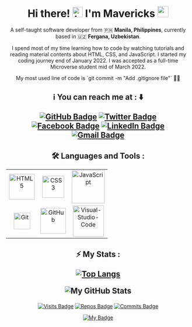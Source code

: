 <!--
**mavericks-db/mavericks-db** is a ✨ _special_ ✨ repository because its `README.md` (this file) appears on your GitHub profile.

Here are some ideas to get you started:

- 🔭 I’m currently working on ...
- 🌱 I’m currently learning ...
- 👯 I’m looking to collaborate on ...
- 🤔 I’m looking for help with ...
- 💬 Ask me about ...
- 📫 How to reach me: ...
- 😄 Pronouns: ...
- ⚡ Fun fact: ...
-->

<h1 align="center">
Hi there! <img src="https://user-images.githubusercontent.com/1303154/88677602-1635ba80-d120-11ea-84d8-d263ba5fc3c0.gif" width="28px" alt="hi"> I'm Mavericks <img src="https://emojis.slackmojis.com/emojis/images/1531849430/4246/blob-sunglasses.gif?1531849430" width="30"/>
</h1>

<p align="center">A self-taught software developer from 🇵🇭 <b> Manila, Philippines</b>, currently based in 🇺🇿 <b> Fergana, Uzbekistan</b>. </p>

<p align="center">I spend most of my time learning how to code by watching tutorials and reading material contents about HTML, CSS, and JavaScript. I started my coding journey end of January 2022. I was accepted as a full-time Microverse student mid of March 2022.</p>

<p align="center"> My most used line of code is `git commit -m "Add .gitignore file"` 👨‍💻</p>

<h2 align="center">
ℹ️ You can reach me at : ⬇️
<div></div>
<div align="center">

[![GitHub Badge](https://img.shields.io/badge/-mavericks--db-white?logo=GitHub&logoColor=181717&style=plastic)](https://github.com/mavericks-db)
[![Twitter Badge](https://img.shields.io/badge/-mavericks__db-white?logo=Twitter&logoColor=1DA1F2&style=plastic)](https://twitter.com/mavericks_db)
[![Facebook Badge](https://img.shields.io/badge/-mavericksdb-white?logo=Facebook&logoColor=1877F2&style=plastic)](https://www.facebook.com/mavericksdb/)
[![LinkedIn Badge](https://img.shields.io/badge/-mavericks--db-white?logo=LinkedIn&logoColor=0A66C2&style=plastic)](https://www.linkedin.com/in/mavericks-db/)
[![Gmail Badge](https://img.shields.io/badge/-@balitaanmavericks-white?logo=Gmail&logoColor=EA4335&style=plastic)](mailto:balitaanmavericks@gmail.com)
</div>
</h2>
<h2 align="center">
🛠️ Languages and Tools :
<div></div>
<div align="center">
<table>
    <tr>
        <td align="center"><img alt="HTML5" width="70px" src="https://img.shields.io/badge/-HTML5-white?logo=html5&logoColor=E34F26&style=plastic"/></td>
        <td align="center"><img alt="CSS3" width="60px" src="https://img.shields.io/badge/-CSS3-white?logo=css3&logoColor=1572B6&style=plastic"/></td>
        <td align="center"><img alt="JavaScript" width="90px" src="https://img.shields.io/badge/-JavaScript-white?logo=javascript&logoColor=F7DF1E&style=plastic"/></td>
    </tr>
    <tr>
        <td align="center"><img alt="Git" width="45px" src="https://img.shields.io/badge/-Git-white?logo=git&logoColor=F05032&style=plastic"/></td>
        <td align="center"><img alt="GitHub" width="70px" src="https://img.shields.io/badge/-GitHub-white?logo=github&logoColor=181717&style=plastic"/></td>
        <td align="center">
        <img alt="Visual-Studio-Code" width="85px" src="https://img.shields.io/badge/-VS%20Code-white?logo=visual-studio-code&logoColor=007ACC&style=plastic"></td>
    </tr>
</table>
</div>
</h2>
<!-- <img alt="React" width="64px" src="https://img.shields.io/badge/-React-white?logo=React&logoColor=61DAFB&style=plastic"/>
<img alt="Ruby" width="60px" src="https://img.shields.io/badge/-Ruby-white?logo=Ruby&logoColor=CC342D&style=plastic"/>
<img alt="Ruby-on-Rails" width="110px" src="https://img.shields.io/badge/-Ruby%20on%20Rails-white?logo=Ruby%20on%20Rails&logoColor=CC0000&style=plastic"/> -->
<h2 align="center">
⚡ My Stats :
<div></div>
<div align="center">

[![Top Langs](https://github-readme-stats.vercel.app/api/top-langs/?username=mavericks-db&layout=compact)](https://github.com/mavericks-db/github-readme-stats)

![My GitHub Stats](https://github-readme-stats.vercel.app/api?username=mavericks-db&show_icons=true&theme=default)
</div>
</h2>

<div align="center">

[![Visits Badge](https://badges.pufler.dev/visits/mavericks-db/mavericks-db)](https://github.com/mavericks-db) [![Repos Badge](https://badges.pufler.dev/repos/mavericks-db)](https://github.com/mavericks-db?tab=repositories) [![Commits Badge](https://badges.pufler.dev/commits/monthly/mavericks-db)](https://github.com/mavericks-db)

[![My Badge](https://img.shields.io/badge/i_am-mavericks--db-blue)](https://github.com/mavericks-db)
</div>